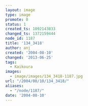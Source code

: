 ```yaml
---
layout: image
type: image
promote: 0
status: 1
created_ts: 1092143833
changed_ts: 1372159444
node_id: 1187
title: '134_3418'
author: anj
created: '2004-08-10'
changed: '2013-06-25'
tags:
  - Kaikoura
images:
  - image/images/134_3418-1187.jpg
url: "/2004/08/10/134_3418/"
aliases:
  - "/node/1187/"
date: '2004-08-10'
---
```


